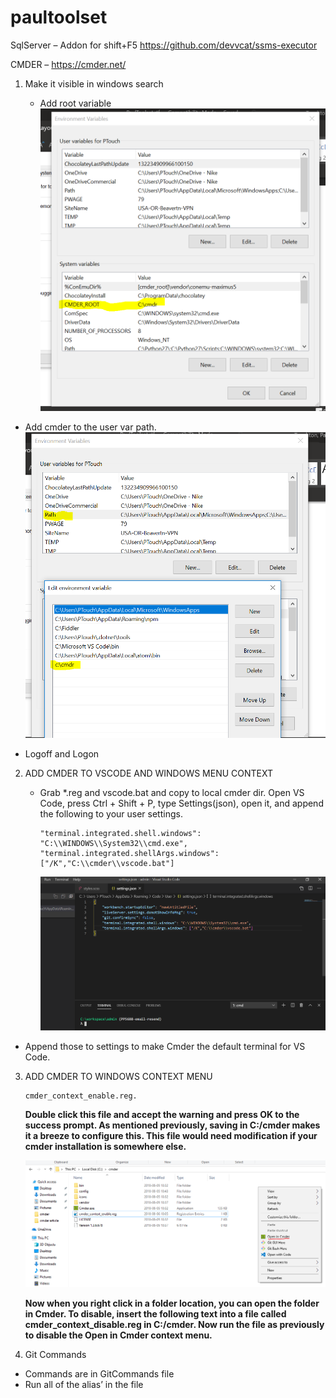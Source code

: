 # paultoolset

SqlServer – Addon for shift+F5
https://github.com/devvcat/ssms-executor


CMDER –
  https://cmder.net/
  
1.	Make it visible in windows search

    * Add root variable
 ![alt text](/img/CmderAddRootVar.png?raw=true)
  


  * Add cmder to the user var path.
  ![alt text](/img/CmderVarPath.png?raw=true)


  * Logoff and Logon


2.	ADD CMDER TO VSCODE AND WINDOWS MENU CONTEXT
    * Grab *.reg and vscode.bat and copy to local cmder dir.
         Open VS Code, press Ctrl + Shift + P, type Settings(json), open it, and append the following to your user settings.
         

          "terminal.integrated.shell.windows": "C:\\WINDOWS\\System32\\cmd.exe",
          "terminal.integrated.shellArgs.windows":["/K","C:\\cmder\\vscode.bat"]
         
      ![alt text](/img/CmderVsCode.png?raw=true)

   * Append those to settings to make Cmder the default terminal for VS Code.


3. ADD CMDER TO WINDOWS CONTEXT MENU
       
       cmder_context_enable.reg.
   
   **Double click this file and accept the warning and press OK to the success prompt. As mentioned previously, saving in C:/cmder makes      it a breeze to configure this. This file would need modification if your cmder installation is somewhere else.**

   ![alt text](/img/CmderRightClick.png?raw=true)

   **Now when you right click in a folder location, you can open the folder in Cmder.
    To disable, insert the following text into a file called cmder_context_disable.reg in C:/cmder.
    Now run the file as previously to disable the Open in Cmder context menu.**

4. Git Commands

- Commands are in GitCommands file
- Run all of the alias’ in the file
